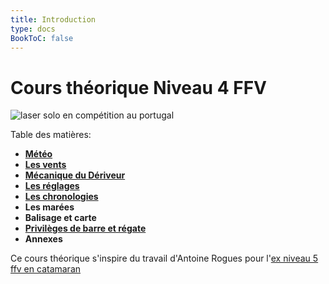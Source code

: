 ```yaml
---
title: Introduction
type: docs
BookToC: false
---
```

# Cours théorique Niveau 4 FFV

![laser solo en compétition au portugal](images/laser-solo.jpg)

Table des matières:
- [**Météo**]({{<relref"/docs/meteorology">}})    
- [**Les vents**]({{<relref"/docs/winds">}})
- [**Mécanique du Dériveur**]({{<relref"/docs/dinghy_mecanic">}})
- [**Les réglages**]({{<relref"/docs/settings">}})
- [**Les chronologies**]({{<relref"/docs/chronologies">}})
- **Les marées**
- **Balisage et carte**
- [**Privilèges de barre et régate**]({{<relref"/docs/regatta">}})
- **Annexes**


Ce cours théorique s'inspire du travail d'Antoine Rogues pour l'[ex niveau 5 ffv en catamaran](http://glenans.arogues.org/niveau5.pdf)
